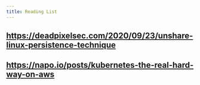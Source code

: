 ```yaml
---
title: Reading List
---
```


## https://deadpixelsec.com/2020/09/23/unshare-linux-persistence-technique
## https://napo.io/posts/kubernetes-the-real-hard-way-on-aws
##
